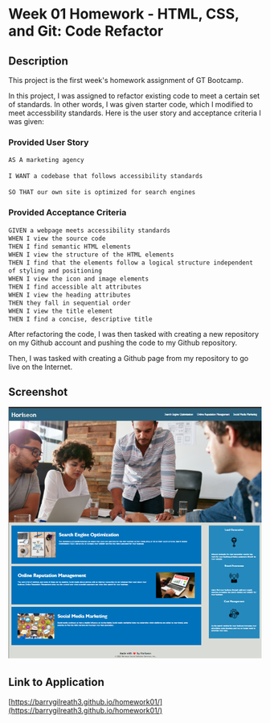 # Week 01 Homework - HTML, CSS, and Git: Code Refactor

## Description
This project is the first week's homework assignment of GT Bootcamp.

In this project, I was assigned to refactor existing code to meet a certain set of standards.  In other words, I was given starter code, which I modified to meet accessbility standards.  Here is the user story and acceptance criteria I was given:

### Provided User Story

```
AS A marketing agency

I WANT a codebase that follows accessibility standards

SO THAT our own site is optimized for search engines
```

### Provided Acceptance Criteria

```
GIVEN a webpage meets accessibility standards
WHEN I view the source code
THEN I find semantic HTML elements
WHEN I view the structure of the HTML elements
THEN I find that the elements follow a logical structure independent of styling and positioning
WHEN I view the icon and image elements
THEN I find accessible alt attributes
WHEN I view the heading attributes
THEN they fall in sequential order
WHEN I view the title element
THEN I find a concise, descriptive title
```

After refactoring the code, I was then tasked with creating a new repository on my Github account and pushing the code to my Github repository.

Then, I was tasked with creating a Github page from my repository to go live on the Internet.

## Screenshot

![Screenshot](/assets/images/screenshot.png)

## Link to Application
[https://barrygilreath3.github.io/homework01/](https://barrygilreath3.github.io/homework01/)